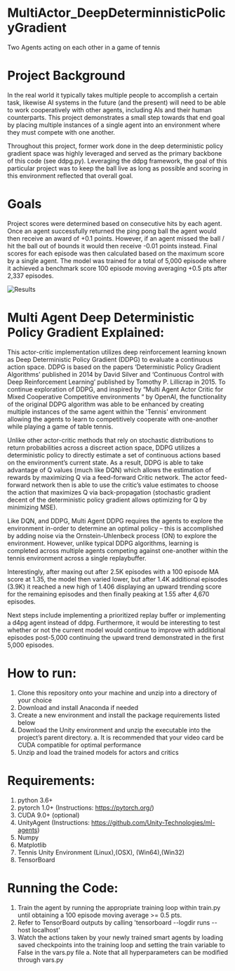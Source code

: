 # MultiActor_DeepDeterminnisticPolicyGradient
Two Agents acting on each other in a game of tennis

# Project Background
In the real world it typically takes multiple people to accomplish a certain task, likewise AI systems in the future (and the present) will need to be able to work cooperatively with other agents, including AIs and their human counterparts.  This project demonstrates a small step towards that end goal by placing multiple instances of a single agent into an environment where they must compete with one another.

Throughout this project, former work done in the deep deterministic policy gradient space was highly leveraged and served as the primary backbone of this code (see ddpg.py).  Leveraging the ddpg framework, the goal of this particular project was to keep the ball live as long as possible and scoring in this environment reflected that overall goal.  

# Goals
Project scores were determined based on consecutive hits by each agent.   Once an agent successfully returned the ping pong ball the agent would then receive an award of +0.1 points.  However, if an agent missed the ball / hit the ball out of bounds it would then receive -0.01 points instead.  Final scores for each episode was then calculated based on the maximum score by a single agent. The model was trained for a total of 5,000 episode where it achieved a benchmark score 100 episode moving averaging +0.5 pts after 2,337 episodes.


![Results](https://github.com/BradEvanDavis/MultiActor_DeepDeterminnisticPolicyGradient/raw/master/tensorboard_screenshot.PNG)

# Multi Agent Deep Deterministic Policy Gradient Explained:
This actor-critic implementation utilizes deep reinforcement learning known as Deep Deterministic Policy Gradient (DDPG) to evaluate a continuous action space. DDPG is based on the papers ‘Deterministic Policy Gradient Algorithms’ published in 2014 by David Silver and ‘Continuous Control with Deep Reinforcement Learning’ published by Tomothy P. Lillicrap in 2015.  To continue exploration of DDPG, and inspired by “Multi Agent Actor Critic for Mixed Cooperative Competitive environments “ by OpenAI, the functionality of the original DDPG algorithm was able to be enhanced by creating multiple instances of the same agent within the 'Tennis' environment allowing the agents to learn to competitively cooperate with one-another while playing a game of table tennis.

Unlike other actor-critic methods that rely on stochastic distributions to return probabilities across a discreet action space, DDPG utilizes a deterministic policy to directly estimate a set of continuous actions based on the environment’s current state. As a result, DDPG is able to take advantage of Q values (much like DQN) which allows the estimation of rewards by maximizing Q via a feed-forward Critic network. The actor feed-forward network then is able to use the critic’s value estimates to choose the action that maximizes Q via back-propagation (stochastic gradient decent of the deterministic policy gradient allows optimizing for Q by minimizing MSE).

Like DQN, and DDPG, Multi Agent DDPG requires the agents to explore the environment in-order to determine an optimal policy – this is accomplished by adding noise via the Ornstein-Uhlenbeck process (ON) to explore the environment. However, unlike typical DDPG algorithms, learning is completed across multiple agents competing against one-another within the tennis environment across a single replaybuffer.

Interestingly, after maxing out after 2.5K episodes with a 100 episode MA score at 1.35, the model then varied lower, but after 1.4K additional episodes (3.9K)  it reached a new high of 1.406 displaying an upward trending score for the remaining episodes and then finally peaking  at 1.55 after 4,670 episodes.

Next steps include implementing a prioritized replay buffer or implementing a d4pg agent instead of ddpg.  Furthermore, it would be interesting to test whether or not the current model would continue to improve with additional episodes post-5,000  continuing the upward trend demonstrated in the first 5,000 episodes.

# How to run:
1.  Clone this repository onto your machine and unzip into a directory of your choice
2.  Download and install Anaconda if needed
3.  Create a new environment and install the package requirements listed below
4.  Download the Unity environment and unzip the executable into the project’s parent directory. 
  a.	It is recommended that your video card be CUDA compatible for optimal performance
5.  Unzip and load the trained models for actors and critics  

# Requirements:
1.  python 3.6+
2.  pytorch 1.0+ (Instructions: https://pytorch.org/)
3.  CUDA 9.0+ (optional)
4.  UnityAgent (Instructions: https://github.com/Unity-Technologies/ml-agents)
5.  Numpy
6.  Matplotlib
7.  Tennis Unity Environment (Linux),(OSX), (Win64),(Win32)
8.  TensorBoard

# Running the Code:
1.  Train the agent by running the appropriate training loop within train.py until obtaining a 100 episode moving average >= 0.5 pts.
2.  Refer to TensorBoard outputs by calling 'tensorboard --logdir runs --host localhost'
3.  Watch the actions taken by your newly trained smart agents by loading saved checkpoints into the training loop and setting the train variable to False in the vars.py file
  a.  Note that all hyperparameters can be modified through vars.py
